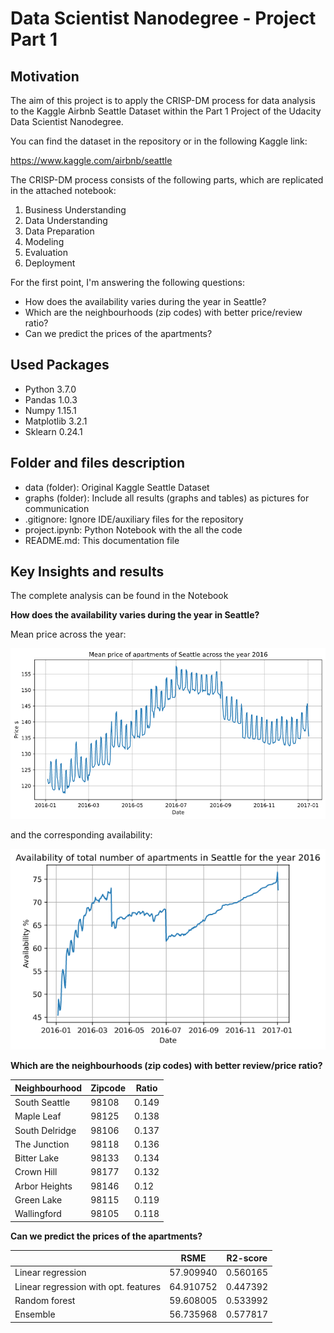 # Data Scientist Nanodegree - Project Part 1

## Motivation

The aim of this project is to apply the CRISP-DM process for data analysis to the Kaggle Airbnb Seattle Dataset within the Part 1 Project of the Udacity Data Scientist Nanodegree.

You can find the dataset in the repository or in the following Kaggle link:

https://www.kaggle.com/airbnb/seattle

The CRISP-DM process consists of the following parts, which are replicated in the attached notebook:

1. Business Understanding 
2. Data Understanding
3. Data Preparation 
4. Modeling
5. Evaluation
6. Deployment

For the first point, I'm answering the following questions:

- How does the availability varies during the year in Seattle?
- Which are the neighbourhoods (zip codes) with better price/review ratio?
- Can we predict the prices of the apartments?

## Used Packages

- Python        3.7.0
- Pandas        1.0.3
- Numpy         1.15.1
- Matplotlib    3.2.1
- Sklearn       0.24.1

## Folder and files description

- data (folder):    Original Kaggle Seattle Dataset
- graphs (folder):  Include all results (graphs and tables) as pictures for communication
- .gitignore:       Ignore IDE/auxiliary files for the repository
- project.ipynb:    Python Notebook with the all the code
- README.md:        This documentation file 

## Key Insights and results

The complete analysis can be found in the Notebook

**How does the availability varies during the year in Seattle?**

Mean price across the year:

![Image: Mean price across the year ](graphs/mean_price.png)

and the corresponding availability:

![Image: Availability across the year ](graphs/availability.png)

**Which are the neighbourhoods (zip codes) with better review/price ratio?**

| Neighbourhood | Zipcode | Ratio |
| --- | --- | --- |
| South Seattle | 98108 | 0.149 |
| Maple Leaf | 98125 | 0.138 |
| South Delridge | 98106 | 0.137 |
| The Junction | 98118 | 0.136 |
| Bitter Lake | 98133 | 0.134 |
| Crown Hill | 98177 | 0.132 |
| Arbor Heights | 98146 | 0.12 |
| Green Lake | 98115 | 0.119 |
| Wallingford | 98105 | 0.118 |

**Can we predict the prices of the apartments?**

|   | RSME | R2-score |
| --- | --- | --- |
| Linear regression | 57.909940 | 0.560165 |
| Linear regression with opt. features | 64.910752 | 0.447392 |
| Random forest | 59.608005| 0.533992 |
| Ensemble | 56.735968| 0.577817 |



